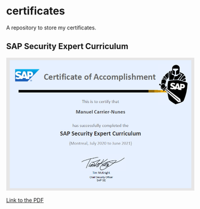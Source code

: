 # certificates
A repository to store my certificates.

## SAP Security Expert Curriculum
![SAP Security Expert Curriculum](SAP%20Security%20Expert%20Curriculum.png)

[Link to the PDF](SAP%20Security%20Expert%20Curriculum.pdf)

